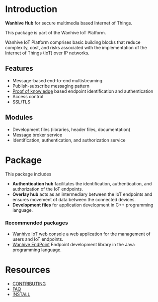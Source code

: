 # Introduction

**Wanhive Hub** for secure multimedia based Internet of Things.

This package is part of the Wanhive IoT Platform.

Wanhive IoT Platform comprises basic building blocks that reduce complexity, cost, and risks associated with the implementation of the Internet of Things (IoT) over IP networks.

## Features

* Message-based end-to-end multistreaming
* Publish-subscribe messaging pattern
* [Proof of knowledge](https://en.wikipedia.org/wiki/Proof_of_knowledge) based endpoint identification and authentication
* Access control
* SSL/TLS

## Modules

* Development files (libraries, header files, documentation)
* Message broker service
* Identification, authentication, and authorization service


# Package

This package includes

* **Authentication hub** facilitates the identification, authentication, and authorization of the IoT endpoints.
* **Overlay hub** acts as an intermediary between the IoT endpoints and ensures movement of data between the connected devices.
* **Development files** for application development in C++ programming language.

### Recommended packages

* [Wanhive IoT web console](https://github.com/wanhive/webconsole) a web application for the management of users and IoT endpoints.
* [Wanhive EndPoint](https://github.com/wanhive/endpoint.java) Endpoint development library in the Java programming language.

# Resources

* [CONTRIBUTING](CONTRIBUTING.md)
* [FAQ](HOWTO-faq.md)
* [INSTALL](INSTALL.md)
